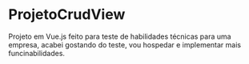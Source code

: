 # ProjetoCrudView
Projeto em Vue.js feito para teste de habilidades técnicas para uma empresa, acabei gostando do teste, vou hospedar e implementar mais funcinabilidades.
